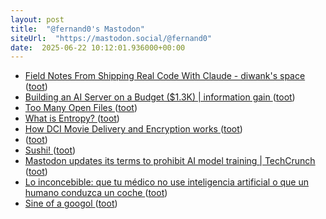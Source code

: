 ```yaml
---
layout: post
title:  "@fernand0's Mastodon"
siteUrl:  "https://mastodon.social/@fernand0"
date:  2025-06-22 10:12:01.936000+00:00
---
```

*  [Field Notes From Shipping Real Code With Claude - diwank's space ](https://diwank.space/field-notes-from-shipping-real-code-with-claud) ([toot](https://mastodon.social/@fernand0/114726477622512384))
*  [Building an AI Server on a Budget ($1.3K) \| information gain ](https://www.informationga.in/blog/building-an-ai-server-on-a-budge) ([toot](https://mastodon.social/@fernand0/114726235862874440))
*  [Too Many Open Files ](https://mattrighetti.com/2025/06/04/too-many-files-ope) ([toot](https://mastodon.social/@fernand0/114726082596993800))
*  [What is Entropy? ](https://jasonfantl.com/posts/What-is-Entropy) ([toot](https://mastodon.social/@fernand0/114724393788944873))
*  [How DCI Movie Delivery and Encryption works ](https://serverless.industries/2024/05/31/digital-cinema.en.htm) ([toot](https://mastodon.social/@fernand0/114722515608321742))
*  [ ](https://mastodon.social/@greenorchids) ([toot](https://mastodon.social/@fernand0/114722423385957618))
*  [Sushi! ](https://avecesunafoto.wordpress.com/2025/06/21/sushi-6) ([toot](https://mastodon.social/@fernand0/114722363673933571))
*  [Mastodon updates its terms to prohibit AI model training \| TechCrunch ](https://techcrunch.com/2025/06/17/mastodon-updates-its-terms-to-prohibit-ai-model-training) ([toot](https://mastodon.social/@fernand0/114722336379557407))
*  [Lo inconcebible: que tu médico no use inteligencia artificial o que un humano conduzca un coche ](https://www.error500.net/p/lo-inconcebible-que-tu-medico-n) ([toot](https://mastodon.social/@fernand0/114721999276909397))
*  [Sine of a googol ](https://www.johndcook.com/blog/2018/12/05/sine-of-a-googol) ([toot](https://mastodon.social/@fernand0/114721763334253269))
